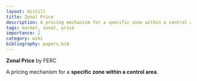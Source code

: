 ```yaml
---
layout: distill
title: Zonal Price
description: A pricing mechanism for a specific zone within a control area.
tags: market, zonal, price
importance: 2
category: wiki
bibliography: papers.bib
---
```


**Zonal Price** <d-cite key="ferc2020glossary"></d-cite> by FERC

A pricing mechanism for a **specific zone within a control area**.

<br>
